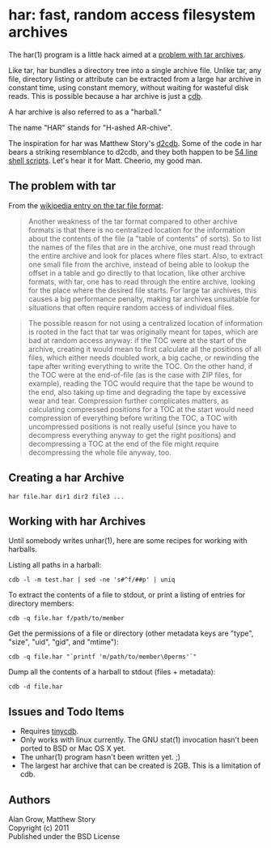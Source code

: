 # har: fast, random access filesystem archives #

The har(1) program is a little hack aimed at a [problem with tar archives](http://en.wikipedia.org/wiki/Tar_%28file_format%29#Random_access).

Like tar, har bundles a directory tree into a single archive file. Unlike tar, any file, directory listing or attribute can be extracted from a large har archive in constant time, using constant memory, without waiting for wasteful disk reads. This is possible because a har archive is just a [cdb](http://cr.yp.to/cdb.html).

A har archive is also referred to as a "harball."

The name "HAR" stands for "H-ashed AR-chive".

The inspiration for har was Matthew Story's [d2cdb](https://github.com/matthewstory/d2cdb). Some of the code in har bears a striking resemblance to d2cdb, and they both happen to be [54 line shell scripts](http://54lines.com/). Let's hear it for Matt. Cheerio, my good man.

## The problem with tar ##

From the [wikipedia entry on the tar file format](http://en.wikipedia.org/wiki/Tar_%28file_format%29#Random_access):

> Another weakness of the tar format compared to other archive formats is that there is no centralized location for the information about the contents of the file (a "table of contents" of sorts). So to list the names of the files that are in the archive, one must read through the entire archive and look for places where files start. Also, to extract one small file from the archive, instead of being able to lookup the offset in a table and go directly to that location, like other archive formats, with tar, one has to read through the entire archive, looking for the place where the desired file starts. For large tar archives, this causes a big performance penalty, making tar archives unsuitable for situations that often require random access of individual files.

> The possible reason for not using a centralized location of information is rooted in the fact that tar was originally meant for tapes, which are bad at random access anyway: if the TOC were at the start of the archive, creating it would mean to first calculate all the positions of all files, which either needs doubled work, a big cache, or rewinding the tape after writing everything to write the TOC. On the other hand, if the TOC were at the end-of-file (as is the case with ZIP files, for example), reading the TOC would require that the tape be wound to the end, also taking up time and degrading the tape by excessive wear and tear. Compression further complicates matters, as calculating compressed positions for a TOC at the start would need compression of everything before writing the TOC, a TOC with uncompressed positions is not really useful (since you have to decompress everything anyway to get the right positions) and decompressing a TOC at the end of the file might require decompressing the whole file anyway, too.

## Creating a har Archive ##

    har file.har dir1 dir2 file3 ...

## Working with har Archives ##

Until somebody writes unhar(1), here are some recipes for working with harballs.

Listing all paths in a harball:

    cdb -l -m test.har | sed -ne 's#^f/##p' | uniq

To extract the contents of a file to stdout, or print a listing of entries for directory members:

    cdb -q file.har f/path/to/member

Get the permissions of a file or directory (other metadata keys are "type", "size", "uid", "gid", and "mtime"):

    cdb -q file.har "`printf 'm/path/to/member\0perms'`"

Dump all the contents of a harball to stdout (files + metadata):

    cdb -d file.har

## Issues and Todo Items ##

* Requires [tinycdb](http://www.corpit.ru/mjt/tinycdb.html).
* Only works with linux currently. The GNU stat(1) invocation hasn't been ported to BSD or Mac OS X yet.
* The unhar(1) program hasn't been written yet. ;)
* The largest har archive that can be created is 2GB. This is a limitation of cdb.

## Authors ##

Alan Grow, Matthew Story  
Copyright (c) 2011  
Published under the BSD License

